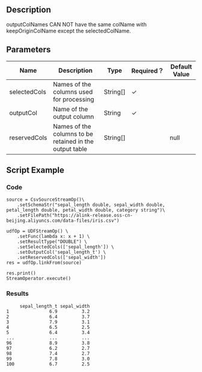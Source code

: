 ## Description

 outputColNames CAN NOT have the same colName with keepOriginColName except the selectedColName.

## Parameters
| Name | Description | Type | Required？ | Default Value |
| --- | --- | --- | --- | --- |
| selectedCols | Names of the columns used for processing | String[] | ✓ |  |
| outputCol | Name of the output column | String | ✓ |  |
| reservedCols | Names of the columns to be retained in the output table | String[] |  | null |


## Script Example

### Code

```
source = CsvSourceStreamOp()\
    .setSchemaStr("sepal_length double, sepal_width double, petal_length double, petal_width double, category string")\
    .setFilePath("https://alink-release.oss-cn-beijing.aliyuncs.com/data-files/iris.csv")

udfOp = UDFStreamOp() \
    .setFunc(lambda x: x + 1) \
    .setResultType("DOUBLE") \
    .setSelectedCols(['sepal_length']) \
    .setOutputCol('sepal_length_t') \
    .setReservedCols(['sepal_width'])
res = udfOp.linkFrom(source)

res.print()
StreamOperator.execute()
```


### Results

```
     sepal_length_t	sepal_width
1               6.9         3.2
2               6.4         3.7
3               7.9         3.1
4               6.5         2.5
5               6.4         3.4
...             ...         ...
96              8.9         3.8
97              6.2         2.7
98              7.4         2.7
99              7.8         3.0
100	            6.7         2.5
```

